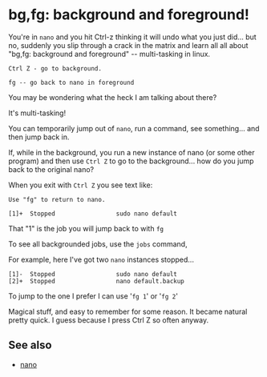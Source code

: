 # bg,fg: background and foreground!


You're in `nano` and you hit Ctrl-z thinking it will undo what you just did... but no, suddenly you slip through a crack in the matrix and learn all all about "bg,fg: background and foreground" -- multi-tasking in linux.

    Ctrl Z - go to background. 
    
    fg -- go back to nano in foreground

You may be wondering what the heck I am talking about there?

It's multi-tasking!

You can temporarily jump out of `nano`, run a command, see something... and then jump back in.

If, while in the background, you run a new instance of nano (or some other program) and then use `Ctrl Z` to go to the background... how do you jump back to the original nano?

When you exit with `Ctrl Z` you see text like:

    Use "fg" to return to nano.

    [1]+  Stopped                 sudo nano default

That "1" is the job you will jump back to with `fg`


To see all backgrounded jobs, use the `jobs` command, 

For example, here I've got two `nano` instances stopped...


    [1]-  Stopped                 sudo nano default
    [2]+  Stopped                 nano default.backup

To jump to the one I prefer I can use '`fg 1`' or '`fg 2`'

Magical stuff, and easy to remember for some reason. It became natural pretty quick. I guess because I press Ctrl Z so often anyway.

## See also

 * [nano](nano.md)
 
 